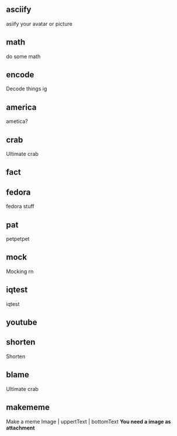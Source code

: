 ## asciify
asiify your avatar or picture

## math
do some math

## encode
Decode things ig

## america
ametica?

## crab
Ultimate crab

## fact


## fedora
fedora stuff

## pat
petpetpet

## mock
Mocking rn

## iqtest
iqtest

## youtube


## shorten
Shorten

## blame
Ultimate crab

## makememe
Make a meme
Image | uppertText | bottomText
**You need a image as attachment**